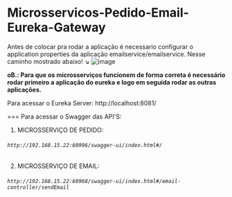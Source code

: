 # Microsservicos-Pedido-Email-Eureka-Gateway


Antes de colocar pra rodar a aplicação é necessario configurar o application properties da aplicação emailservice/emailservice.
Nesse caminho mostrado abaixo! ↘️
![image](https://github.com/pedromatos2806/Microsservicos-SpringBoot-Pedido-Email-Eureka-Gateway/assets/112106104/2af5cdb4-8888-41ff-82cf-7866a25e6b39)

<strong>oB.: Para que os microsserviços funcionem de forma correta é necessário rodar primeiro a aplicação do eureka e logo em seguida rodar as outras aplicações.</strong>

Para acessar o Eureka Server: 
http://localhost:8081/

===
Para acessar o Swagger das API'S:


1. MICROSSERVIÇO DE PEDIDO:
###### `http://192.168.15.22:60996/swagger-ui/index.html#/`

2. MICROSSERVIÇO DE EMAIL:
###### `http://192.168.15.22:60968/swagger-ui/index.html#/email-controller/sendEmail`

 





